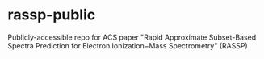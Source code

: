 # rassp-public
Publicly-accessible repo for ACS paper "Rapid Approximate Subset-Based Spectra Prediction for Electron Ionization−Mass Spectrometry" (RASSP)

